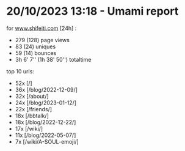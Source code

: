# 20/10/2023 13:18 - Umami report
for www.shifeiti.com [24h] :

 - 279 (128) page views
 - 83 (24) uniques
 - 59 (14) bounces
 - 3h 6' 7'' (1h 38' 50'') totaltime


top 10 urls:
 - 52x [/]
 - 36x [/blog/2022-12-09/]
 - 32x [/about/]
 - 24x [/blog/2023-01-12/]
 - 22x [/friends/]
 - 18x [/bbtalk/]
 - 18x [/blog/2022-12-22/]
 - 17x [/wiki/]
 - 11x [/blog/2022-05-07/]
 - 7x [/wiki/A-SOUL-emoji/]


